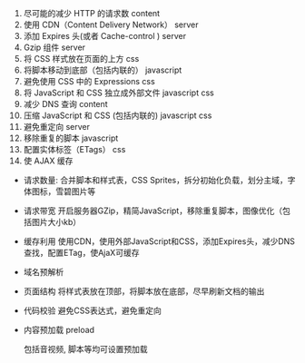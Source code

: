 1. 尽可能的减少 HTTP 的请求数    content
2. 使用 CDN（Content Delivery Network）    server
3. 添加 Expires 头(或者 Cache-control )    server
4. Gzip 组件    server
5. 将 CSS 样式放在页面的上方    css
6. 将脚本移动到底部（包括内联的）    javascript
7. 避免使用 CSS 中的 Expressions    css
8. 将 JavaScript 和 CSS 独立成外部文件    javascript css
9. 减少 DNS 查询    content
10. 压缩 JavaScript 和 CSS (包括内联的)    javascript css
11. 避免重定向    server
12. 移除重复的脚本    javascript
13. 配置实体标签（ETags）    css
14. 使 AJAX 缓存


- 请求数量:
合并脚本和样式表，CSS Sprites，拆分初始化负载，划分主域，字体图标，雪碧图片等


- 请求带宽
开启服务器GZip，精简JavaScript，移除重复脚本，图像优化（包括图片大小kb）


- 缓存利用
使用CDN，使用外部JavaScript和CSS，添加Expires头，减少DNS查找，配置ETag，使AjaX可缓存

- 域名预解析

  <link rel="dns-prefetch" href="//www.spreadfirefox.com">

- 页面结构
将样式表放在顶部，将脚本放在底部，尽早刷新文档的输出


- 代码校验
避免CSS表达式，避免重定向

- 内容预加载 preload

  包括音视频, 脚本等均可设置预加载
  <link rel="preload" href="style.css" as="style"> 
